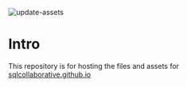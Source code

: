 ![update-assets](https://github.com/sqlcollaborative/sqlcollaborative.github.io/workflows/update-assets/badge.svg)

# Intro

This repository is for hosting the files and assets for [sqlcollaborative.github.io](https://sqlcollaborative.github.io)
